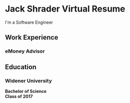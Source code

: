 # Jack Shrader Virtual Resume

I'm a Software Engineer

## Work Experience

### eMoney Advisor

## Education

### Widener University

**Bachelor of Science**  
**Class of 2017**  
